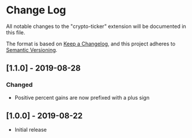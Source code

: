 # Change Log

All notable changes to the "crypto-ticker" extension will be documented in this file.

The format is based on [Keep a Changelog](https://keepachangelog.com/en/1.0.0/),
and this project adheres to [Semantic Versioning](https://semver.org/spec/v2.0.0.html).

## [1.1.0] - 2019-08-28
### Changed
- Positive percent gains are now prefixed with a plus sign

## [1.0.0] - 2019-08-22

- Initial release